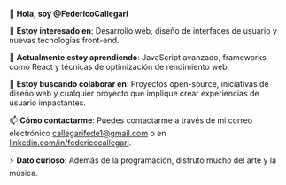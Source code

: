 
👋 **Hola, soy @FedericoCallegari**

👀 **Estoy interesado en**: Desarrollo web, diseño de interfaces de usuario y nuevas tecnologías front-end.

🌱 **Actualmente estoy aprendiendo**: JavaScript avanzado, frameworks como React y técnicas de optimización de rendimiento web.

💞️ **Estoy buscando colaborar en**: Proyectos open-source, iniciativas de diseño web y cualquier proyecto que implique crear experiencias de usuario impactantes.

📫 **Cómo contactarme**: Puedes contactarme a través de mi correo electrónico [callegarifede1@gmail.com](mailto:callegarifede1@gmail.com) o en [linkedin.com/in/federicocallegari](https://linkedin.com/in/federicocallegari).

⚡ **Dato curioso**: Además de la programación, disfruto mucho del arte y la música.
<!---
FedericoCallegari/FedericoCallegari is a ✨ special ✨ repository because its `README.md` (this file) appears on your GitHub profile.
You can click the Preview link to take a look at your changes.
--->
